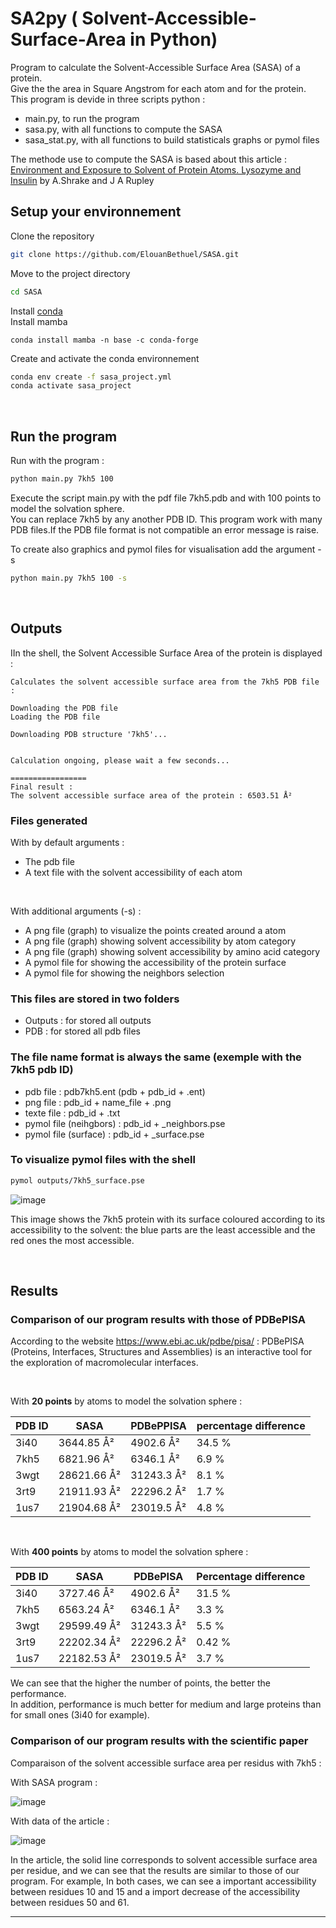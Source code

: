 
# SA2py ( Solvent-Accessible-Surface-Area in Python)

 Program to calculate the Solvent-Accessible Surface Area (SASA) of a protein.   
 Give the the area in Square Angstrom for each atom and for the protein.   
 This program is devide in three scripts python :   
 - main.py, to run the program 
 - sasa.py, with all functions to compute the SASA
 - sasa_stat.py, with all functions to build statisticals graphs or pymol files

The methode use to compute the SASA is based about this article :   
[Environment and Exposure to Solvent of Protein Atoms. Lysozyme and Insulin](https://pubmed.ncbi.nlm.nih.gov/4760134/) by  A.Shrake and J A Rupley

## Setup your environnement 

Clone the repository   
```sh
git clone https://github.com/ElouanBethuel/SASA.git
```
Move to the project directory   
```sh
cd SASA
```
Install [conda](https://docs.conda.io/en/latest/)   
Install mamba 
```
conda install mamba -n base -c conda-forge
```
Create and activate the conda environnement   
```sh
conda env create -f sasa_project.yml
conda activate sasa_project 
``` 
<br>

## Run the program
Run with the program :  
```sh
python main.py 7kh5 100
```
Execute the script main.py with the pdf file 7kh5.pdb and with 100 points to model the solvation sphere.   
You can replace 7kh5 by any another PDB ID. This program work with many PDB files.If the PDB file format is not compatible an error message is raise.   

To create also graphics and pymol files for visualisation add the argument -s

```sh
python main.py 7kh5 100 -s 
```

<br>

## Outputs

IIn the shell, the Solvent Accessible Surface Area of the protein is displayed :

```
Calculates the solvent accessible surface area from the 7kh5 PDB file :

Downloading the PDB file	
Loading the PDB file

Downloading PDB structure '7kh5'...


Calculation ongoing, please wait a few seconds...

=================
Final result :	
The solvent accessible surface area of the protein : 6503.51 Å² 
```

### Files generated

With by default arguments : 
- The pdb file 
- A text file with the solvent accessibility of each atom   

<br> 

With additional arguments (-s) : 
- A png file (graph) to visualize the points created around a atom
- A png file (graph) showing solvent accessibility by atom category
- A png file (graph) showing solvent accessibility by amino acid category
- A pymol file for showing the accessibility of the protein surface
- A pymol file for showing the neighbors selection 

### This files are stored in two folders
- Outputs : for stored all outputs
- PDB :  for stored all pdb files

### The file name format is always the same (exemple with the 7kh5 pdb ID)
- pdb file : pdb7kh5.ent (pdb + pdb_id + .ent)
- png file : pdb_id + name_file + .png 
- texte file : pdb_id + .txt 
- pymol file (neihgbors) : pdb_id + _neighbors.pse 
- pymol file (surface) : pdb_id + _surface.pse

### To visualize pymol files with the shell 
```sh 
pymol outputs/7kh5_surface.pse 
```
![image](.readme_images/pymol_7kh5_surface.png)

This image shows the 7kh5 protein with its surface coloured according to its accessibility to the solvent: the blue parts are the least accessible and the red ones the most accessible. 

<br>

## Results 

### Comparison of our program results with those of PDBePISA  

According to the website https://www.ebi.ac.uk/pdbe/pisa/ :  PDBePISA (Proteins, Interfaces, Structures and Assemblies) is an interactive tool for the exploration of macromolecular interfaces.

<br>

With **20 points** by atoms to model the solvation sphere : 

| PDB ID | SASA         | PDBePPISA   | percentage difference |
|--------|--------------|-------------|------------------|
| 3i40   |  3644.85 Å²  | 4902.6 Å²   | 34.5 %           |
| 7kh5   |  6821.96 Å²  | 6346.1 Å²   | 6.9 %            |
| 3wgt   |  28621.66 Å² | 31243.3 Å²  | 8.1 %            |
| 3rt9   |  21911.93 Å² | 22296.2 Å²  | 1.7 %            |
| 1us7   |  21904.68 Å² | 23019.5 Å²  | 4.8 %            |  

<br>

With **400 points** by atoms to model the solvation sphere :

| PDB ID | SASA        | PDBePISA    | Percentage difference |
|--------|-------------|-------------|------------------|
| 3i40   | 3727.46 Å²  | 4902.6 Å²   | 31.5 %           |
| 7kh5   | 6563.24 Å²  | 6346.1 Å²   | 3.3 %            |
| 3wgt   | 29599.49 Å² | 31243.3 Å²  | 5.5 %            |
| 3rt9   | 22202.34 Å² | 22296.2 Å²  | 0.42 %           |
| 1us7   | 22182.53 Å² | 23019.5 Å²  | 3.7 %            |


We can see that the higher the number of points, the better the performance.   
In addition, performance is much better for medium and large proteins than for small ones (3i40 for example).  

### Comparison of our program results with the scientific paper 

Comparaison of the solvent accessible surface area per residus with 7kh5 :    

With SASA program :    

![image](.readme_images/7kh5_barplot_aa.png)

With data of the article   :

![image](.readme_images/aa_by_residus_article.png)

In the article, the solid line corresponds to solvent accessible surface area per residue, 
and we can see that the results are similar to those of our program.
For example, In both cases, we can see a important accessibility between residues 10 and 15
and a import decrease of the accessibility between residues 50 and 61. 

---
